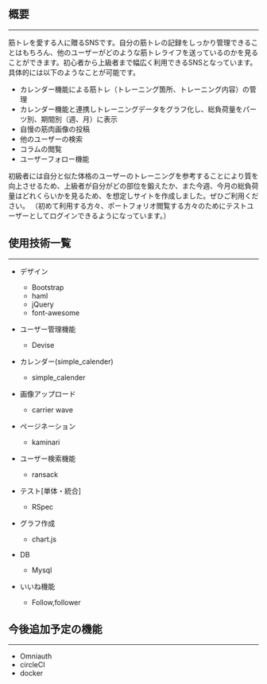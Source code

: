 ## 概要
***

 筋トレを愛する人に贈るSNSです。自分の筋トレの記録をしっかり管理できることはもちろん、他のユーザーがどのような筋トレライフを送っているのかを見ることができます。初心者から上級者まで幅広く利用できるSNSとなっています。
 具体的には以下のようなことが可能です。

 - カレンダー機能による筋トレ（トレーニング箇所、トレーニング内容）の管理
 - カレンダー機能と連携しトレーニングデータをグラフ化し、総負荷量をパーツ別、期間別（週、月）に表示
 - 自慢の筋肉画像の投稿
 - 他のユーザーの検索
 - コラムの閲覧
 - ユーザーフォロー機能

初級者には自分と似た体格のユーザーのトレーニングを参考することにより質を向上させるため、上級者が自分がどの部位を鍛えたか、また今週、今月の総負荷量はどれくらいかを見るため、を想定しサイトを作成しました。ぜひご利用ください。
（初めて利用する方々、ポートフォリオ閲覧する方々のためにテストユーザーとしてログインできるようになっています。）

## 使用技術一覧
***
* デザイン
  - Bootstrap
  - haml
  - jQuery
  - font-awesome

* ユーザー管理機能
  - Devise

* カレンダー(simple_calender)
  - simple_calender

* 画像アップロード
  * carrier wave

* ページネーション
  * kaminari

* ユーザー検索機能
  - ransack

* テスト[単体・統合]
  - RSpec

* グラフ作成
  - chart.js

* DB
  - Mysql

* いいね機能
  -  Follow,follower

## 今後追加予定の機能
***
  - Omniauth
  - circleCI
  - docker